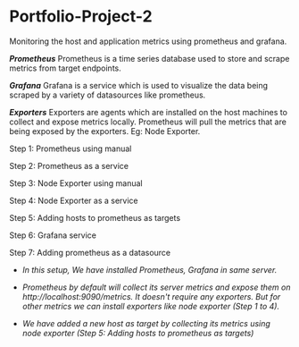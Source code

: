 # Portfolio-Project-2
Monitoring the host and application metrics using prometheus and grafana.

***Prometheus***
Prometheus is a time series database used to store and scrape metrics from target endpoints.

***Grafana***
Grafana is a service which is used to visualize the data being scraped by a variety of datasources like prometheus.

***Exporters***
Exporters are agents which are installed on the host machines to collect and expose metrics locally. Prometheus will pull the metrics that are being exposed by the exporters. Eg: Node Exporter.

Step 1: Prometheus using manual

Step 2: Prometheus as a service

Step 3: Node Exporter using manual

Step 4: Node Exporter as a service

Step 5: Adding hosts to prometheus as targets

Step 6: Grafana service

Step 7: Adding prometheus as a datasource


- *In this setup, We have installed Prometheus, Grafana in same server.*  

- *Prometheus by default will collect its server metrics and expose them on http://localhost:9090/metrics. It doesn't require any exporters. But for other metrics we can install exporters like node exporter (Step 1 to 4).*

- *We have added a new host as target by collecting its metrics using node exporter (Step 5: Adding hosts to prometheus as targets)*

